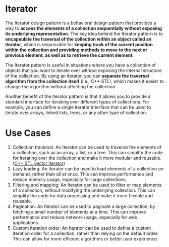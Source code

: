 # Iterator

The Iterator design pattern is a behavioral design pattern that provides a way to **access the elements of a collection sequentially without exposing its underlying representation**. The key idea behind the Iterator pattern is to **encapsulate the traversal of the collection within an object called an iterator**, which is responsible for **keeping track of the current position within the collection and providing methods to move to the next or previous element, as well as to retrieve the current element**.

The Iterator pattern is useful in situations where you have a collection of objects that you want to iterate over without exposing the internal structure of the collection. By using an iterator, you can **separate the traversal algorithm from the collection itself** (i.e., C++ STL), which makes it easier to change the algorithm without affecting the collection.

Another benefit of the Iterator pattern is that it allows you to provide a standard interface for iterating over different types of collections. For example, you can define a single iterator interface that can be used to iterate over arrays, linked lists, trees, or any other type of collection.

# Use Cases

1. Collection traversal: An Iterator can be used to traverse the elements of a collection, such as an array, a list, or a tree. This can simplify the code for iterating over the collection and make it more modular and reusable. ([C++ STL vector iterator](./use-cases/VectorIterator))
2. Lazy loading: An Iterator can be used to load elements of a collection on demand, rather than all at once. This can improve performance and reduce memory usage, especially for large collections.
3. Filtering and mapping: An Iterator can be used to filter or map elements of a collection, without modifying the underlying collection. This can simplify the code for data processing and make it more flexible and reusable.
4. Pagination: An Iterator can be used to paginate a large collection, by fetching a small number of elements at a time. This can improve performance and reduce network usage, especially for web applications.
5. Custom iteration order: An Iterator can be used to define a custom iteration order for a collection, rather than relying on the default order. This can allow for more efficient algorithms or better user experience.